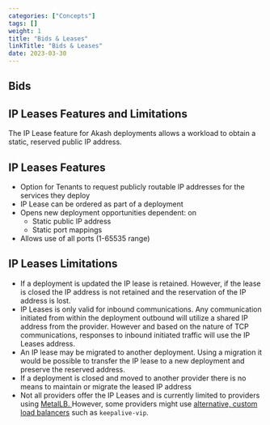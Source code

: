 ```yaml
---
categories: ["Concepts"]
tags: []
weight: 1
title: "Bids & Leases"
linkTitle: "Bids & Leases"
date: 2023-03-30
---
```


## Bids

## IP Leases Features and Limitations

The IP Lease feature for Akash deployments allows a workload to obtain a static, reserved public IP address.

## IP Leases Features

* Option for Tenants to request publicly routable IP addresses for the services they deploy
* IP Lease can be ordered as part of a deployment
* Opens new deployment opportunities dependent: on&#x20;
    * Static public IP address
    * Static port mappings
* Allows use of all ports (1-65535 range)

## IP Leases Limitations

* If a deployment is updated the IP lease is retained.  However, if the lease is closed the IP address is not retained and the reservation of the IP address is lost.
* IP Leases is only valid for inbound communications.  Any communication initiated from within the deployment outbound will utilize a shared IP address from the provider.  However and based on the nature of TCP communications, responses to inbound initiated traffic will use the IP Leases address.
* An IP lease may be migrated to another deployment. Using a migration it would be possible to transfer the IP lease to a new deployment and preserve the reserved address.
* If a deployment is closed and moved to another provider there is no means to maintain or migrate the leased IP address
* Not all providers offer the IP Leases and is currently limited to providers using [MetalLB. ](https://metallb.universe.tf/installation/clouds/)However, some providers might use [alternative, custom load balancers](https://metallb.universe.tf/installation/clouds/#alternatives) such as `keepalive-vip`.
